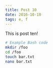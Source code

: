 ```yaml
---
title: Post 10
date: 2016-10-10
tags: e, f
---
```


This is post ten!

```bash
# Example Bash code
mkdir /foo
cd /foo
touch bar.txt
nano bar.txt
```
